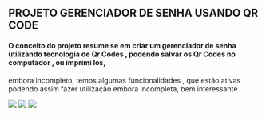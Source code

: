 ## PROJETO GERENCIADOR DE SENHA USANDO QR CODE

#### O conceito do projeto resume se em criar um gerenciador de senha utilizando tecnologia de Qr Codes , podendo salvar os Qr Codes no computador , ou imprimi los,
embora incompleto, temos algumas funcionalidades , que estão ativas podendo assim fazer utilização embora incompleta, bem interessante


<img src="https://i.imgur.com/SvmsiyM.png" />

<img src="https://i.imgur.com/oXnOxi1.png" />

<img src="https://i.imgur.com/bqRU6On.png" />

